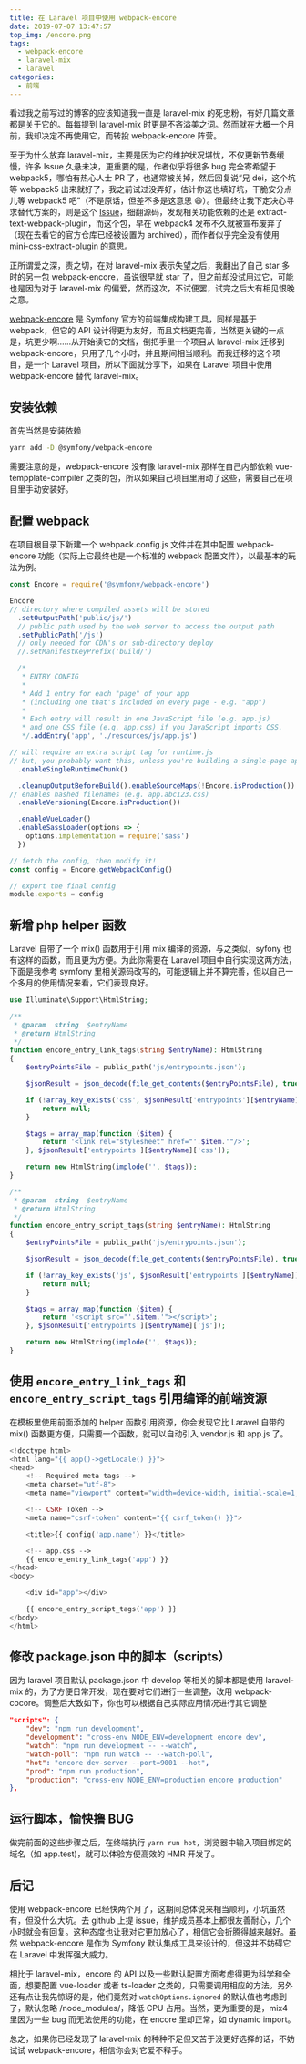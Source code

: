 ```yaml
---
title: 在 Laravel 项目中使用 webpack-encore
date: 2019-07-07 13:47:57
top_img: /encore.png
tags:
  - webpack-encore
  - laravel-mix
  - laravel
categories:
  - 前端
---
```


看过我之前写过的博客的应该知道我一直是 laravel-mix 的死忠粉，有好几篇文章都是关于它的。每每提到 laravel-mix 时更是不吝溢美之词。然而就在大概一个月前，我却决定不再使用它，而转投 webpack-encore 阵营。

至于为什么放弃 laravel-mix，主要是因为它的维护状况堪忧，不仅更新节奏缓慢，许多 Issue 久悬未决，更重要的是，作者似乎将很多 bug 完全寄希望于 webpack5，哪怕有热心人士 PR 了，也通常被关掉，然后回复说“兄 dei，这个坑等 webpack5 出来就好了，我之前试过没弄好，估计你这也填好坑，干脆安分点儿等 webpack5 吧”（不是原话，但差不多是这意思 :smile:）。但最终让我下定决心寻求替代方案的，则是这个 [Issue](https://github.com/JeffreyWay/laravel-mix/issues/1914)，细翻源码，发现相关功能依赖的还是 extract-text-webpack-plugin，而这个包，早在 webpack4 发布不久就被宣布废弃了（现在去看它的官方仓库已经被设置为 archived），而作者似乎完全没有使用 mini-css-extract-plugin 的意思。

正所谓爱之深，责之切，在对 laravel-mix 表示失望之后，我翻出了自己 star 多时的另一包 webpack-encore，虽说很早就 star 了，但之前却没试用过它，可能也是因为对于 laravel-mix 的偏爱，然而这次，不试便罢，试完之后大有相见恨晚之意。

[webpack-encore](https://symfony.com/doc/current/frontend/encore/simple-example.html) 是 Symfony 官方的前端集成构建工具，同样是基于 webpack，但它的 API 设计得更为友好，而且文档更完善，当然更关键的一点是，坑更少啊……从开始读它的文档，倒把手里一个项目从 laravel-mix 迁移到 webpack-encore，只用了几个小时，并且期间相当顺利。而我迁移的这个项目，是一个 Laravel 项目，所以下面就分享下，如果在 Laravel 项目中使用 webpack-encore 替代 laravel-mix。

## 安装依赖

首先当然是安装依赖

```bash
yarn add -D @symfony/webpack-encore
```

需要注意的是，webpack-encore 没有像 laravel-mix 那样在自己内部依赖 vue-tempplate-compiler 之类的包，所以如果自己项目里用动了这些，需要自己在项目里手动安装好。

## 配置 webpack

在项目根目录下新建一个 webpack.config.js 文件并在其中配置 webpack-encore 功能（实际上它最终也是一个标准的 webpack 配置文件），以最基本的玩法为例。

```js
const Encore = require('@symfony/webpack-encore')

Encore
// directory where compiled assets will be stored
  .setOutputPath('public/js/')
  // public path used by the web server to access the output path
  .setPublicPath('/js')
  // only needed for CDN's or sub-directory deploy
  //.setManifestKeyPrefix('build/')

  /*
   * ENTRY CONFIG
   *
   * Add 1 entry for each "page" of your app
   * (including one that's included on every page - e.g. "app")
   *
   * Each entry will result in one JavaScript file (e.g. app.js)
   * and one CSS file (e.g. app.css) if you JavaScript imports CSS.
   */.addEntry('app', './resources/js/app.js')

// will require an extra script tag for runtime.js
// but, you probably want this, unless you're building a single-page app
  .enableSingleRuntimeChunk()

  .cleanupOutputBeforeBuild().enableSourceMaps(!Encore.isProduction())
// enables hashed filenames (e.g. app.abc123.css)
  .enableVersioning(Encore.isProduction())

  .enableVueLoader()
  .enableSassLoader(options => {
    options.implementation = require('sass')
  })

// fetch the config, then modify it!
const config = Encore.getWebpackConfig()

// export the final config
module.exports = config
```


## 新增 php helper 函数

Laravel 自带了一个 mix() 函数用于引用 mix 编译的资源，与之类似，syfony 也有这样的函数，而且更为方便。为此你需要在 Laravel 项目中自行实现这两方法，下面是我参考 symfony 里相关源码改写的，可能逻辑上并不算完善，但以自己一个多月的使用情况来看，它们表现良好。

```php
use Illuminate\Support\HtmlString;

/**
 * @param  string  $entryName
 * @return HtmlString
 */
function encore_entry_link_tags(string $entryName): HtmlString
{
    $entryPointsFile = public_path('js/entrypoints.json');

    $jsonResult = json_decode(file_get_contents($entryPointsFile), true);

    if (!array_key_exists('css', $jsonResult['entrypoints'][$entryName])) {
        return null;
    }

    $tags = array_map(function ($item) {
        return '<link rel="stylesheet" href="'.$item.'"/>';
    }, $jsonResult['entrypoints'][$entryName]['css']);

    return new HtmlString(implode('', $tags));
}

/**
 * @param  string  $entryName
 * @return HtmlString
 */
function encore_entry_script_tags(string $entryName): HtmlString
{
    $entryPointsFile = public_path('js/entrypoints.json');

    $jsonResult = json_decode(file_get_contents($entryPointsFile), true);

    if (!array_key_exists('js', $jsonResult['entrypoints'][$entryName])) {
        return null;
    }

    $tags = array_map(function ($item) {
        return '<script src="'.$item.'"></script>';
    }, $jsonResult['entrypoints'][$entryName]['js']);

    return new HtmlString(implode('', $tags));
}
```

## 使用 `encore_entry_link_tags` 和 `encore_entry_script_tags` 引用编译的前端资源

在模板里使用前面添加的 helper 函数引用资源，你会发现它比 Laravel 自带的 mix() 函数更方便，只需要一个函数，就可以自动引入 vendor.js 和 app.js 了。

```php
<!doctype html>
<html lang="{{ app()->getLocale() }}">
<head>
    <!-- Required meta tags -->
    <meta charset="utf-8">
    <meta name="viewport" content="width=device-width, initial-scale=1, shrink-to-fit=no">

    <!-- CSRF Token -->
    <meta name="csrf-token" content="{{ csrf_token() }}">

    <title>{{ config('app.name') }}</title>

    <!-- app.css -->
    {{ encore_entry_link_tags('app') }}
</head>
<body>

    <div id="app"></div>

    {{ encore_entry_script_tags('app') }}
</body>
</html>
```

## 修改 package.json 中的脚本（scripts）

因为 laravel 项目默认 package.json 中 develop 等相关的脚本都是使用 laravel-mix 的，为了方便日常开发，现在要对它们进行一些调整，改用 webpack-cocore。调整后大致如下，你也可以根据自己实际应用情况进行其它调整

```json
"scripts": {
    "dev": "npm run development",
    "development": "cross-env NODE_ENV=development encore dev",
    "watch": "npm run development -- --watch",
    "watch-poll": "npm run watch -- --watch-poll",
    "hot": "encore dev-server --port=9001 --hot",
    "prod": "npm run production",
    "production": "cross-env NODE_ENV=production encore production"
},
```

## 运行脚本，愉快撸 BUG

做完前面的这些步骤之后，在终端执行 `yarn run hot`，浏览器中输入项目绑定的域名（如 app.test)，就可以体验方便高效的 HMR 开发了。

## 后记

使用 webpack-encore 已经快两个月了，这期间总体说来相当顺利，小坑虽然有，但没什么大坑。去 github 上提 issue，维护成员基本上都很友善耐心，几个小时就会有回复。这种态度也让我对它更加放心了，相信它会折腾得越来越好。虽然 webpack-encore 是作为 Symfony 默认集成工具来设计的，但这并不妨碍它在 Laravel 中发挥强大威力。

相比于 laravel-mix，encore 的 API 以及一些默认配置方面考虑得更为科学和全面，想要配置 vue-loader 或者  ts-loader 之类的，只需要调用相应的方法。另外还有点让我先惊讶的是，他们竟然对 `watchOptions.ignored` 的默认值也考虑到了，默认忽略 /node_modules/，降低 CPU 占用。当然，更为重要的是，mix4 里因为一些 bug 而无法使用的功能，在 encore 里却正常，如 dynamic import。

总之，如果你已经发现了 laravel-mix 的种种不足但又苦于没更好选择的话，不妨试试 webpack-encore，相信你会对它爱不释手。
